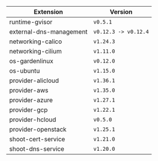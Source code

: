 | Extension      |  Version | 
| ----------- | ----------- |
|runtime-gvisor|```v0.5.1```|
|external-dns-management|```v0.12.3 -> v0.12.4```|
|networking-calico|```v1.24.3```|
|networking-cilium|```v1.11.0```|
|os-gardenlinux|```v0.12.0```|
|os-ubuntu|```v1.15.0```|
|provider-alicloud|```v1.36.1```|
|provider-aws|```v1.35.0```|
|provider-azure|```v1.27.1```|
|provider-gcp|```v1.22.1```|
|provider-hcloud|```v0.5.0```|
|provider-openstack|```v1.25.1```|
|shoot-cert-service|```v1.21.0```|
|shoot-dns-service|```v1.20.0```|
